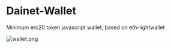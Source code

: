 # Dainet-Wallet
Minimum erc20 token javascript wallet, based on eth-lightwallet

<img src="/Dainet/Dainet-Wallet/blob/master/wallet.png?raw=true" alt="wallet.png">
